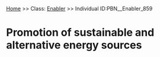 [Home](https://github.com/mm80843/T3.5/blob/main/docs/index.md) >> Class: [Enabler](https://github.com/mm80843/T3.5/tree/main/docs/Enabler/index.md) >> Individual ID:PBN__Enabler_859 

# __Promotion of sustainable and alternative energy sources__

